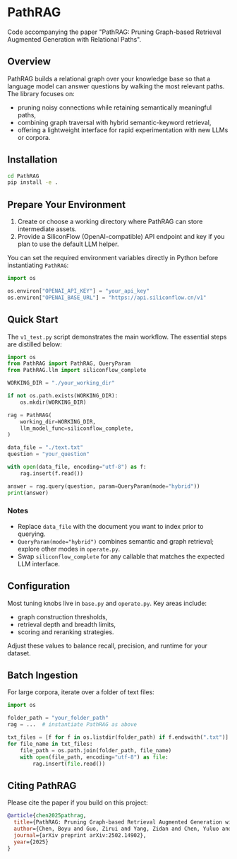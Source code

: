 # PathRAG

Code accompanying the paper "PathRAG: Pruning Graph-based Retrieval Augmented Generation with Relational Paths".

## Overview
PathRAG builds a relational graph over your knowledge base so that a language model can answer questions by walking the most relevant paths. The library focuses on:
- pruning noisy connections while retaining semantically meaningful paths,
- combining graph traversal with hybrid semantic-keyword retrieval,
- offering a lightweight interface for rapid experimentation with new LLMs or corpora.

## Installation
```bash
cd PathRAG
pip install -e .
```

## Prepare Your Environment
1. Create or choose a working directory where PathRAG can store intermediate assets.
2. Provide a SiliconFlow (OpenAI-compatible) API endpoint and key if you plan to use the default LLM helper.

You can set the required environment variables directly in Python before instantiating `PathRAG`:
```python
import os

os.environ["OPENAI_API_KEY"] = "your_api_key"
os.environ["OPENAI_BASE_URL"] = "https://api.siliconflow.cn/v1"
```

## Quick Start
The `v1_test.py` script demonstrates the main workflow. The essential steps are distilled below:
```python
import os
from PathRAG import PathRAG, QueryParam
from PathRAG.llm import siliconflow_complete

WORKING_DIR = "./your_working_dir"

if not os.path.exists(WORKING_DIR):
    os.mkdir(WORKING_DIR)

rag = PathRAG(
    working_dir=WORKING_DIR,
    llm_model_func=siliconflow_complete,
)

data_file = "./text.txt"
question = "your_question"

with open(data_file, encoding="utf-8") as f:
    rag.insert(f.read())

answer = rag.query(question, param=QueryParam(mode="hybrid"))
print(answer)
```
### Notes
- Replace `data_file` with the document you want to index prior to querying.
- `QueryParam(mode="hybrid")` combines semantic and graph retrieval; explore other modes in `operate.py`.
- Swap `siliconflow_complete` for any callable that matches the expected LLM interface.

## Configuration
Most tuning knobs live in `base.py` and `operate.py`. Key areas include:
- graph construction thresholds,
- retrieval depth and breadth limits,
- scoring and reranking strategies.

Adjust these values to balance recall, precision, and runtime for your dataset.

## Batch Ingestion
For large corpora, iterate over a folder of text files:
```python
import os

folder_path = "your_folder_path"
rag = ...  # instantiate PathRAG as above

txt_files = [f for f in os.listdir(folder_path) if f.endswith(".txt")]
for file_name in txt_files:
    file_path = os.path.join(folder_path, file_name)
    with open(file_path, encoding="utf-8") as file:
        rag.insert(file.read())
```

## Citing PathRAG
Please cite the paper if you build on this project:
```bibtex
@article{chen2025pathrag,
  title={PathRAG: Pruning Graph-based Retrieval Augmented Generation with Relational Paths},
  author={Chen, Boyu and Guo, Zirui and Yang, Zidan and Chen, Yuluo and Chen, Junze and Liu, Zhenghao and Shi, Chuan and Yang, Cheng},
  journal={arXiv preprint arXiv:2502.14902},
  year={2025}
}
```
